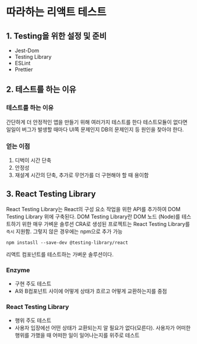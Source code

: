 # 따라하는 리액트 테스트

## 1. Testing을 위한 설정 및 준비

-   Jest-Dom
-   Testing Library
-   ESLint
-   Prettier

## 2. 테스트를 하는 이유

### 테스트를 하는 이유

간단하게 더 안정적인 앱을 만들기 위해 여러가지 테스트를 한다
테스트모듈이 없다면 일일이 버그가 발생할 때마다 UI쪽 문제인지 DB의 문제인지 등 원인을 찾아야 한다.

### 얻는 이점

1. 디벅이 시간 단축
2. 안정성
3. 재설계 시간의 단축, 추가로 무언가를 더 구현해야 할 때 용이함

## 3. React Testing Library

React Testing Library는 React의 구성 요소 작업을 위한 API를 추가하여 DOM Testing Library 위에 구축된다.
DOM Testing Library란 DOM 노드 (Node)를 테스트하기 위한 매우 가벼운 솔루션
CRA로 생성된 프로젝트는 React Testing Library를 `즉시` 지원함.
그렇지 않은 경우에는 npm으로 추가 가능

```
npm instasll --save-dev @testing-library/react
```

리액트 컴포넌트를 테스트하는 가벼운 솔루션이다.

### Enzyme

-   구현 주도 테스트
-   A와 B컴포넌트 사이에 어떻게 상태가 흐르고 어떻게 교환하는지를 중점

### React Testing Library

-   행위 주도 테스트
-   사용자 입장에선 어떤 상태가 교환되는지 알 필요가 없다(모른다).
    사용자가 어떠한 행위를 가했을 때 어떠한 일이 일어나는지를 위주로 테스트
